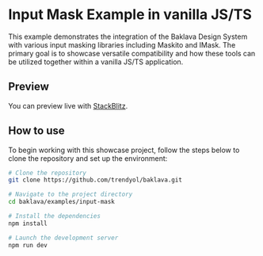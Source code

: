 # Input Mask Example in vanilla JS/TS

This example demonstrates the integration of the Baklava Design System with various input masking libraries including Maskito and IMask. The primary goal is to showcase versatile compatibility and how these tools can be utilized together within a vanilla JS/TS application.

## Preview

You can preview live with [StackBlitz](https://stackblitz.com/github/trendyol/baklava/tree/next/examples/input-mask).

## How to use

To begin working with this showcase project, follow the steps below to clone the repository and set up the environment:

```bash
# Clone the repository
git clone https://github.com/trendyol/baklava.git

# Navigate to the project directory
cd baklava/examples/input-mask

# Install the dependencies
npm install

# Launch the development server
npm run dev
```

